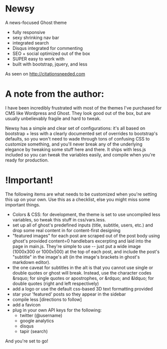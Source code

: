 Newsy
===========
A news-focused Ghost theme
 * fully responsive
 * sexy shrinking nav bar
 * integrated search
 * Disqus integrated for commenting
 * SEO + social optimized out of the box
 * SUPER easy to work with
 * built with bootstrap, jquery, and less

 As seen on http://citationsneeded.com

A note from the author:
==============

 I have been incredibly frustrated with most of the themes I've purchased for CMS like Wordpress and Ghost. They look good out of the box, but are usually unbelievably fragile and hard to tweak.

 Newsy has a simple and clear set of configurations: it's all based on bootstrap + less with a clearly documented set of overrides to bootstrap's defaults, so you won't need to wade through tons of confusing CSS to customize something, and you'll never break any of the underlying elegance by tweaking some stuff here and there. It ships with less.js included so you can tweak the variables easily, and compile when you're ready for production.


!Important!
==============
The following items are what needs to be customized when you're setting this up on your own. Use this as a checklist, else you might miss some important things.
* Colors & CSS: for development, the theme is set to use uncompiled less variables, so tweak this stuff in css/vars.less.
* set up all of ghost's predefined inputs (title, subtitle, users, etc.) and drop some real content in for content-first designing
* "featured images" for each post are scraped out of the post body using ghost's provided content=0 handlebars excerpting and laid into the page 
  in main.js. They're simple to use -- just put a wide image (1000x300 or 1000x500) at the top of each post, and include the post's "subtitle"
  in the image's alt (in the image's brackets in ghost's markdown editor). 
* the one caveat for subtitles in the alt is that you cannot use single or double quotes or ghost will break. Instead, use the character
  codes \&rsquo; for single quotes or apostrophes, or \&rdquo; and \&ldquo; for double quotes (right and left respectively)
* add a logo or use the default css-based 3D text formatting provided
* star your 'featured' posts so they appear in the sidebar
* compile less [directions to follow]
* add a favicon
* plug in your own API keys for the following:
  * twitter (@username)
  * google analytics
  * disqus
  * tapir (search)

And you're set to go!
